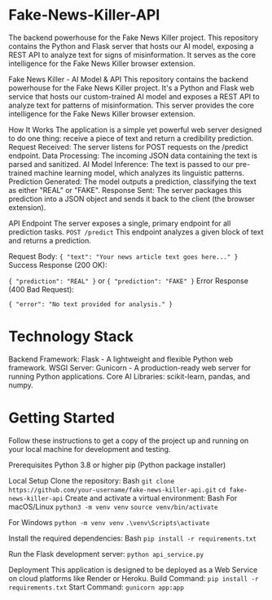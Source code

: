 # Fake-News-Killer-API
The backend powerhouse for the Fake News Killer project. This repository contains the Python and Flask server that hosts our AI model, exposing a REST API to analyze text for signs of misinformation. It serves as the core intelligence for the Fake News Killer browser extension.

Fake News Killer - AI Model & API
This repository contains the backend powerhouse for the Fake News Killer project. It's a Python and Flask web service that hosts our custom-trained AI model and exposes a REST API to analyze text for patterns of misinformation. This server provides the core intelligence for the Fake News Killer browser extension.

How It Works
The application is a simple yet powerful web server designed to do one thing: receive a piece of text and return a credibility prediction.
Request Received: The server listens for POST requests on the /predict endpoint.
Data Processing: The incoming JSON data containing the text is parsed and sanitized.
AI Model Inference: The text is passed to our pre-trained machine learning model, which analyzes its linguistic patterns.
Prediction Generated: The model outputs a prediction, classifying the text as either "REAL" or "FAKE".
Response Sent: The server packages this prediction into a JSON object and sends it back to the client (the browser extension).

API Endpoint
The server exposes a single, primary endpoint for all prediction tasks.
`POST /predict`
This endpoint analyzes a given block of text and returns a prediction.

Request Body:
`{
  "text": "Your news article text goes here..."
}`
Success Response (200 OK):

`{
  "prediction": "REAL"
}`
or
`{
  "prediction": "FAKE"
}`
Error Response (400 Bad Request):

`{
  "error": "No text provided for analysis."
}`

# Technology Stack
Backend Framework: Flask - A lightweight and flexible Python web framework.
WSGI Server: Gunicorn - A production-ready web server for running Python applications.
Core AI Libraries: scikit-learn, pandas, and numpy.

# Getting Started
Follow these instructions to get a copy of the project up and running on your local machine for development and testing.

Prerequisites
Python 3.8 or higher
pip (Python package installer)

Local Setup
Clone the repository:
Bash
`git clone https://github.com/your-username/fake-news-killer-api.git`
`cd fake-news-killer-api`
Create and activate a virtual environment:
Bash
For macOS/Linux
`python3 -m venv venv`
`source venv/bin/activate`

For Windows
`python -m venv venv`
`.\venv\Scripts\activate`

Install the required dependencies:
Bash
`pip install -r requirements.txt`

Run the Flask development server:
`python api_service.py`

Deployment
This application is designed to be deployed as a Web Service on cloud platforms like Render or Heroku.
Build Command: `pip install -r requirements.txt`
Start Command: `gunicorn app:app`
